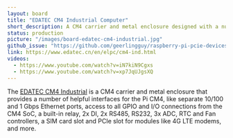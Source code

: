 ```yaml
---
layout: board
title: "EDATEC CM4 Industrial Computer"
short_description: A CM4 carrier and metal enclosure designed with a number of interface options.
status: production
picture: "/images/board-edatec-cm4-industrial.jpg"
github_issue: "https://github.com/geerlingguy/raspberry-pi-pcie-devices/issues/172"
link: https://www.edatec.cn/en/elpc/cm4-ind.html
videos:
  - https://www.youtube.com/watch?v=iN7kiN9Cgxs
  - https://www.youtube.com/watch?v=xp7JqUJgsXQ
---
```

The [EDATEC CM4 Industrial](https://www.edatec.cn/en/elpc/cm4-ind.html) is a CM4 carrier and metal enclosure that provides a number of helpful interfaces for the Pi CM4, like separate 10/100 and 1 Gbps Ethernet ports, access to all GPIO and I/O connections from the CM4 SoC, a built-in relay, 2x DI, 2x RS485, RS232, 3x ADC, RTC and Fan controllers, a SIM card slot and PCIe slot for modules like 4G LTE modems, and more.
